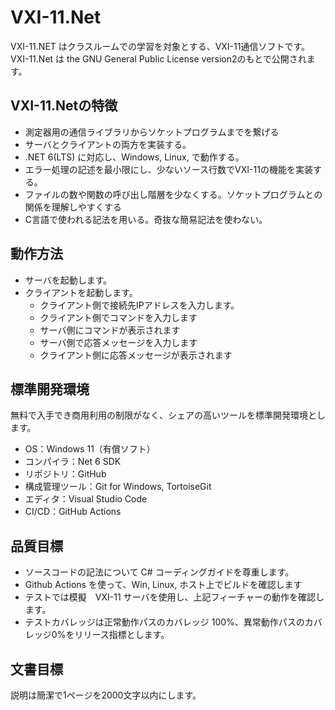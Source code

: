 # VXI-11.Net
VXI-11.NET はクラスルームでの学習を対象とする、VXI-11通信ソフトです。VXI-11.Net は the GNU General Public License version2のもとで公開されます。

## VXI-11.Netの特徴
- 測定器用の通信ライブラリからソケットプログラムまでを繋げる
- サーバとクライアントの両方を実装する。
- .NET 6(LTS) に対応し、Windows, Linux, で動作する。
- エラー処理の記述を最小限にし、少ないソース行数でVXI-11の機能を実装する。
- ファイルの数や関数の呼び出し階層を少なくする。ソケットプログラムとの関係を理解しやすくする
- C言語で使われる記法を用いる。奇抜な簡易記法を使わない。

## 動作方法
- サーバを起動します。
- クライアントを起動します。
  - クライアント側で接続先IPアドレスを入力します。
  - クライアント側でコマンドを入力します
  - サーバ側にコマンドが表示されます
  - サーバ側で応答メッセージを入力します
  - クライアント側に応答メッセージが表示されます

## 標準開発環境
無料で入手でき商用利用の制限がなく、シェアの高いツールを標準開発環境とします。
- OS：Windows 11（有償ソフト）
- コンパイラ：Net 6 SDK
- リポジトリ：GitHub
- 構成管理ツール：Git for Windows, TortoiseGit
- エディタ：Visual Studio Code
- CI/CD：GitHub Actions

## 品質目標
- ソースコードの記法について C# コーディングガイドを尊重します。
- Github Actions を使って、Win, Linux, ホスト上でビルドを確認します
- テストでは模擬　VXI-11 サーバを使用し、上記フィーチャーの動作を確認します。
- テストカバレッジは正常動作パスのカバレッジ 100%、異常動作パスのカバレッジ0%をリリース指標とします。

## 文書目標
説明は簡潔で1ページを2000文字以内にします。
